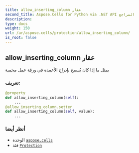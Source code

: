 ```yaml
---
title: allow_inserting_column عقار
second_title: Aspose.Cells for Python via .NET API المراجع
description:
type: docs
weight: 150
url: /ar/aspose.cells/protection/allow_inserting_column/
is_root: false
---
```

##  allow_inserting_column عقار

يمثل ما إذا كان يُسمح بإدراج الأعمدة في ورقة عمل محمية
###  تعريف:
```python
@property
def allow_inserting_column(self):
    ...
@allow_inserting_column.setter
def allow_inserting_column(self, value):
    ...
```

###  أنظر أيضا
* الوحدة [`aspose.cells`](../../)
* فئة [`Protection`](/cells/python-net/ar/aspose.cells/protection)
